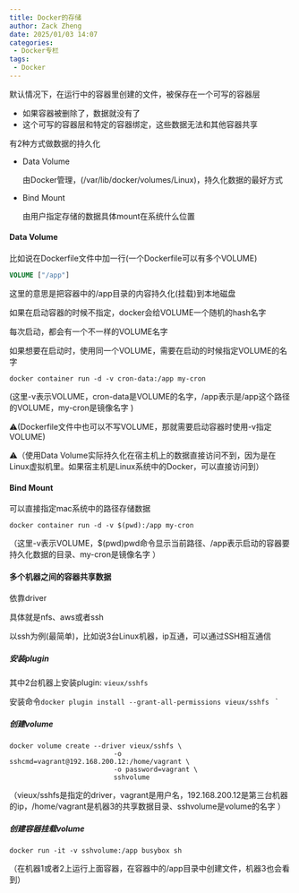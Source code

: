 ```yaml
---
title: Docker的存储
author: Zack Zheng
date: 2025/01/03 14:07
categories:
 - Docker专栏
tags:
 - Docker
---
```


默认情况下，在运行中的容器里创建的文件，被保存在一个可写的容器层

+ 如果容器被删除了，数据就没有了
+ 这个可写的容器层和特定的容器绑定，这些数据无法和其他容器共享

有2种方式做数据的持久化

+ Data Volume

  由Docker管理，(/var/lib/docker/volumes/Linux)，持久化数据的最好方式

+ Bind Mount

  由用户指定存储的数据具体mount在系统什么位置



#### Data Volume

比如说在Dockerfile文件中加一行(一个Dockerfile可以有多个VOLUME)

```dockerfile
VOLUME ["/app"]
```

这里的意思是把容器中的/app目录的内容持久化(挂载)到本地磁盘

如果在启动容器的时候不指定，docker会给VOLUME一个随机的hash名字

每次启动，都会有一个不一样的VOLUME名字

如果想要在启动时，使用同一个VOLUME，需要在启动的时候指定VOLUME的名字

`docker container run -d -v cron-data:/app my-cron`

(这里-v表示VOLUME，cron-data是VOLUME的名字，/app表示是/app这个路径的VOLUME，my-cron是镜像名字  )

⚠️(Dockerfile文件中也可以不写VOLUME，那就需要启动容器时使用-v指定VOLUME)

⚠️（使用Data Volume实际持久化在宿主机上的数据直接访问不到，因为是在Linux虚拟机里。如果宿主机是Linux系统中的Docker，可以直接访问到）

#### Bind Mount

可以直接指定mac系统中的路径存储数据

`docker container run -d -v $(pwd):/app my-cron`

（这里-v表示VOLUME，$(pwd)pwd命令显示当前路径、/app表示启动的容器要持久化数据的目录、my-cron是镜像名字 ）



#### 多个机器之间的容器共享数据

依靠driver

具体就是nfs、aws或者ssh

以ssh为例(最简单)，比如说3台Linux机器，ip互通，可以通过SSH相互通信

##### 安装plugin

其中2台机器上安装plugin:  `vieux/sshfs`

安装命令`docker plugin install --grant-all-permissions vieux/sshfs ` `

##### 创建volume

```shell
docker volume create --driver vieux/sshfs \
                          -o sshcmd=vagrant@192.168.200.12:/home/vagrant \
                          -o password=vagrant \
                          sshvolume
```

（vieux/sshfs是指定的driver，vagrant是用户名，192.168.200.12是第三台机器的ip，/home/vagrant是机器3的共享数据目录、sshvolume是volume的名字 ）

##### 创建容器挂载volume

`docker run -it -v sshvolume:/app busybox sh`

（在机器1或者2上运行上面容器，在容器中的/app目录中创建文件，机器3也会看到）
